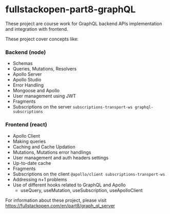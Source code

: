 # fullstackopen-part8-graphQL

These project are course work for GraphQL backend APIs implementation and integration with frontend.


These project cover concepts like:

### Backend (node)
- Schemas
- Queries, Mutations, Resolvers
- Apollo Server
- Apollo Studio
- Error Handling
- Mongoose and Apollo
- User management using JWT
- Fragments
- Subscriptions on the server `subscriptions-transport-ws graphql-subscriptions`

### Frontend (react)
- Apollo Client
- Making queries
- Caching and Cache Updation
- Mutations, Mutations error handlings
- User management and auth headers settings
- Up-to-date cache
- Fragments
- Subscriptions on the client `@apollo/client subscriptions-transport-ws`
- Addressing n+1 problems
- Use of different hooks related to GraphQL and Apollo
    -   useQuery, useMutation, useSubscription, useApolloClient


For information about these project, please visit https://fullstackopen.com/en/part8/graph_ql_server
